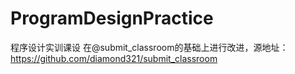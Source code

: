 # ProgramDesignPractice
程序设计实训课设
在@submit_classroom的基础上进行改进，源地址：https://github.com/diamond321/submit_classroom
